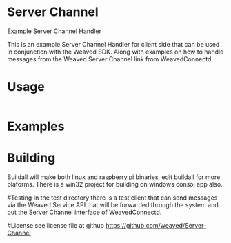 # Server Channel
Example Server Channel Handler

This is an example Server Channel Handler for client side that can be used in conjunction with the Weaved SDK.  Along with examples on how to handle 
messages from the Weaved Server Channel link from WeavedConnectd.

# Usage
```

```

# Examples

# Building
Buildall will make both linux and raspberry.pi binaries, edit buildall for more plaforms.   There is a win32 project for building on windows consol app also.


#Testing
In the test directory there is a test client that can send messages via the Weaved Service API that will be forwarded through the system and out the Server Channel interface of
WeavedConnectd.

#License
see license file at github
https://github.com/weaved/Server-Channel




